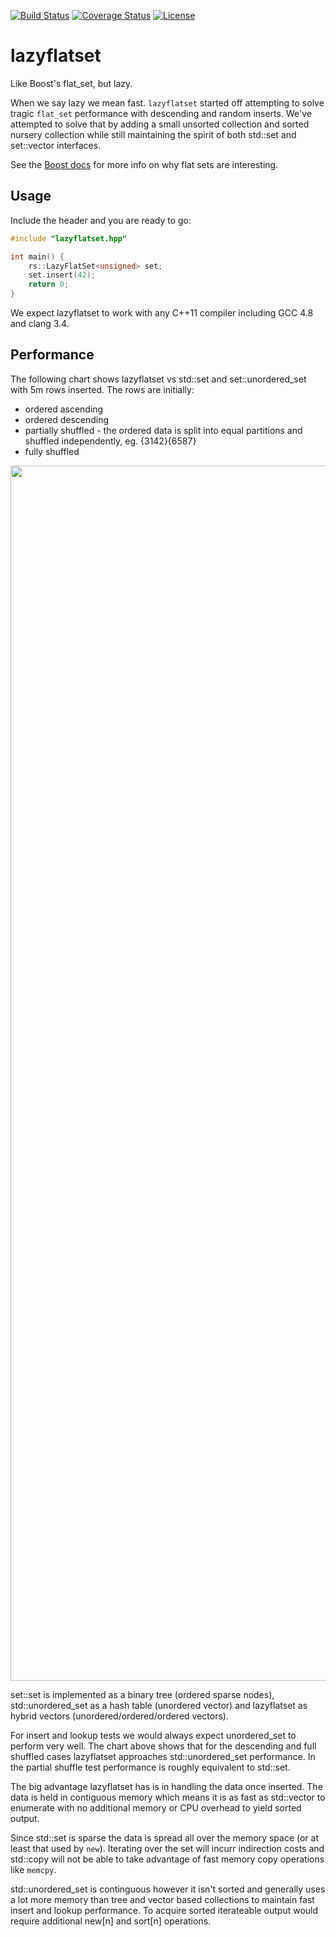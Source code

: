 [![Build Status](https://travis-ci.org/RipcordSoftware/lazyflatset.svg)](https://travis-ci.org/RipcordSoftware/lazyflatset)
[![Coverage Status](https://coveralls.io/repos/RipcordSoftware/lazyflatset/badge.svg)](https://coveralls.io/r/RipcordSoftware/lazyflatset)
[![License](http://img.shields.io/:license-mit-blue.svg)](http://doge.mit-license.org)

# lazyflatset
Like Boost's flat_set, but lazy. 

When we say lazy we mean fast. `lazyflatset` started off attempting to solve tragic `flat_set` performance with descending and random inserts. We've attempted to solve that by adding a small unsorted collection and sorted nursery collection while still maintaining the spirit of both std::set and set::vector interfaces.

See the [Boost docs](http://www.boost.org/doc/libs/1_58_0/doc/html/container/non_standard_containers.html#container.non_standard_containers.flat_xxx) for more info on why flat sets are interesting.

## Usage
Include the header and you are ready to go:

```C++
#include "lazyflatset.hpp"

int main() {
    rs::LazyFlatSet<unsigned> set;
    set.insert(42);
    return 0;
}
```

We expect lazyflatset to work with any C++11 compiler including GCC 4.8 and clang 3.4.

## Performance

The following chart shows lazyflatset vs std::set and set::unordered_set with 5m rows inserted. The rows are initially:
* ordered ascending
* ordered descending
* partially shuffled - the ordered data is split into equal partitions and shuffled independently, eg. {3142}{6587}
* fully shuffled

<div>
    <a href="https://plot.ly/~craigminihan/71/" target="_blank" title="std::set, std::unordered_set vs rs::lazyflatset(128, 32768) - 5m rows - Debian 8.1 - i7-4820k" style="display: block; text-align: center;"><img src="https://plot.ly/~craigminihan/71.png" alt="std::set, std::unordered_set vs rs::lazyflatset(128, 32768) - 5m rows - Debian 8.1 - i7-4820k" style="max-width: 100%;width: 1944px;"  width="1944" onerror="this.onerror=null;this.src='https://plot.ly/404.png';" /></a>
    <script data-plotly="craigminihan:71" src="https://plot.ly/embed.js" async></script>
</div>

set::set is implemented as a binary tree (ordered sparse nodes), std::unordered_set as a hash table (unordered vector) and lazyflatset as hybrid vectors (unordered/ordered/ordered vectors).

For insert and lookup tests we would always expect unordered_set to perform very well. The chart above shows that for the descending and full shuffled cases lazyflatset approaches std::unordered_set performance. In the partial shuffle test performance is roughly equivalent to std::set.

The big advantage lazyflatset has is in handling the data once inserted. The data is held in contiguous memory which means it is as fast as std::vector to enumerate with no additional memory or CPU overhead to yield sorted output. 

Since std::set is sparse the data is spread all over the memory space (or at least that used by `new`). Iterating over the set will incurr indirection costs and std::copy will not be able to take advantage of fast memory copy operations like `memcpy`.

std::unordered_set is continguous however it isn't sorted and generally uses a lot more memory than tree and vector based collections to maintain fast insert and lookup performance. To acquire sorted iterateable output would require additional new[n] and sort[n] operations.
